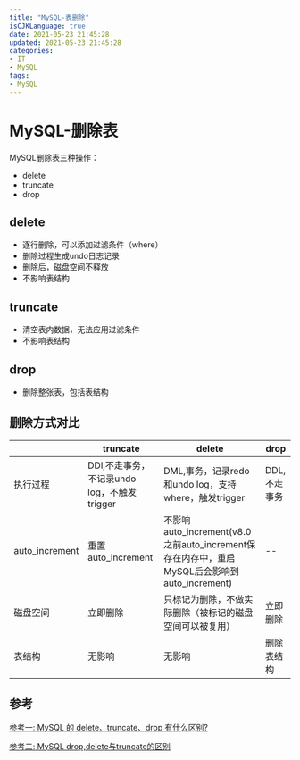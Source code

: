 ```yaml
---
title: "MySQL-表删除"
isCJKLanguage: true
date: 2021-05-23 21:45:28
updated: 2021-05-23 21:45:28
categories: 
- IT
- MySQL
tags: 
- MySQL
---
```


# MySQL-删除表

MySQL删除表三种操作：

* delete
* truncate
* drop

## delete

* 逐行删除，可以添加过滤条件（where）
* 删除过程生成undo日志记录
* 删除后，磁盘空间不释放
* 不影响表结构

## truncate

* 清空表内数据，无法应用过滤条件
* 不影响表结构

## drop

* 删除整张表，包括表结构

  

## 删除方式对比

|                | truncate                                    | delete                                                       | drop         |
| -------------- | ------------------------------------------- | ------------------------------------------------------------ | ------------ |
| 执行过程       | DDl,不走事务，不记录undo log，不触发trigger | DML,事务，记录redo和undo log，支持where，触发trigger         | DDL,不走事务 |
| auto_increment | 重置auto_increment                          | 不影响auto_increment(v8.0之前auto_increment保存在内存中，重启MySQL后会影响到auto_increment) | --           |
| 磁盘空间       | 立即删除                                    | 只标记为删除，不做实际删除（被标记的磁盘空间可以被复用）     | 立即删除     |
| 表结构         | 无影响                                      | 无影响                                                       | 删除表结构   |

## 参考

[参考一: MySQL 的 delete、truncate、drop 有什么区别?](https://zhuanlan.zhihu.com/p/270331768)

[参考二: MySQL drop,delete与truncate的区别](https://www.jishuchi.com/read/mysql-interview/2807)